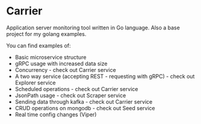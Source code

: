 # Carrier

Application server monitoring tool written in Go language.
Also a base project for my golang examples.

You can find examples of:

* Basic microservice structure
* gRPC usage with increased data size
* Concurrency - check out Carrier service
* A two way service (accepting REST - requesting with gRPC) - check out Explorer service
* Scheduled operations - check out Carrier service
* JsonPath usage - check out Scraper service
* Sending data through kafka - check out Carrier service
* CRUD operations on mongodb - check out Seed service
* Real time config changes (Viper)